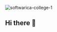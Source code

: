 ![softwarica-college-1](https://github.com/user-attachments/assets/d90fe6cb-dd2b-4ecb-a065-b36cbb063a36)

## Hi there 👋

<!--

**Here are some ideas to get you started:**

🙋‍♀️ A short introduction - what is your organization all about?
Softwarica College is working in collaboration with Coventry University, UK, offering a range of undergraduate and postgraduate programmes including BSc (Hons) Computing, BSc (Hons) Ethical Hacking and Cyber Security, BSc (Hons) Computer Science with AI, and MSc Data Science and Computational Intelligence.
🌈 Contribution guidelines - how can the community get involved?
Currently not supported
👩‍💻 Useful resources - where can the community find your docs? Is there anything else the community should know?
https://softwarica.edu.np
🍿 Fun facts - what does your team eat for breakfast?
Food ofc
-->
